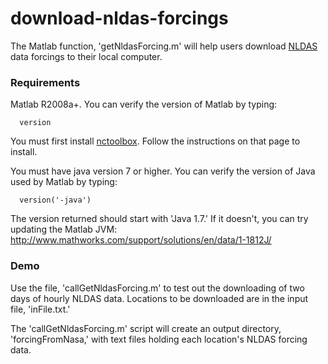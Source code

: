 # download-nldas-forcings
The Matlab function, 'getNldasForcing.m' will help users download [NLDAS](http://ldas.gsfc.nasa.gov/nldas/) data forcings to their local computer.

### Requirements

Matlab R2008a+. You can verify the version of Matlab by typing:

      version

You must first install [nctoolbox](https://github.com/nctoolbox/nctoolbox). Follow the instructions on that page to install.

You must have java version 7 or higher. You can verify the version of Java used by Matlab by typing:

      version('-java')

The version returned should start with 'Java 1.7.' If it doesn't, you can try updating the Matlab JVM: http://www.mathworks.com/support/solutions/en/data/1-1812J/

### Demo

Use the file, 'callGetNldasForcing.m' to test out the downloading of two days of hourly NLDAS data. Locations to be downloaded are in the input file, 'inFile.txt.'

The 'callGetNldasForcing.m' script will create an output directory, 'forcingFromNasa,' with text files holding each location's NLDAS forcing data.

